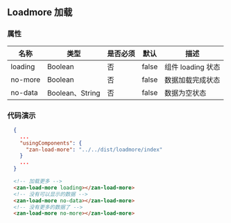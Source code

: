 ## Loadmore 加载

### 属性

| 名称    | 类型            | 是否必须 | 默认  | 描述              |
| ------- | --------------- | -------- | ----- | ----------------- |
| loading | Boolean         | 否       | false | 组件 loading 状态 |
| no-more | Boolean         | 否       | false | 数据加载完成状态  |
| no-data | Boolean、String | 否       | false | 数据为空状态      |

### 代码演示

```json
  {
    ...
    "usingComponents": {
      "zan-load-more": "../../dist/loadmore/index"
    }
    ...
  }
```

```html
  <!-- 加载更多 -->
  <zan-load-more loading></zan-load-more>
  <!-- 没有可以显示的数据 -->
  <zan-load-more no-data></zan-load-more>
  <!-- 没有更多的数据了 -->
  <zan-load-more no-more></zan-load-more>
```
